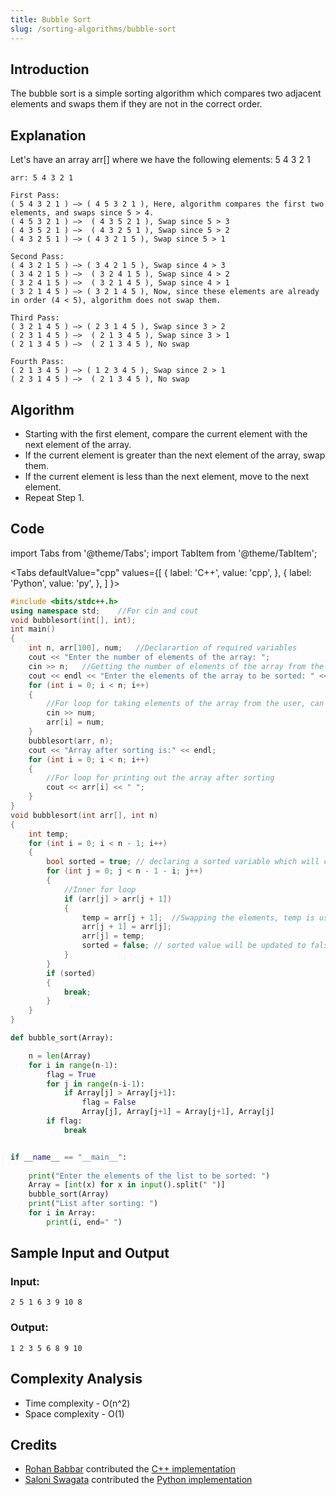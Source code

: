 ```yaml
---
title: Bubble Sort
slug: /sorting-algorithms/bubble-sort
---
```


## Introduction

The bubble sort is a simple sorting algorithm which compares two adjacent elements and swaps them if they are not in the correct order.

## Explanation

Let's have an array arr[] where we have the following elements: 5 4 3 2 1
```
arr: 5 4 3 2 1

First Pass:
( 5 4 3 2 1 ) –> ( 4 5 3 2 1 ), Here, algorithm compares the first two elements, and swaps since 5 > 4.
( 4 5 3 2 1 ) –>  ( 4 3 5 2 1 ), Swap since 5 > 3
( 4 3 5 2 1 ) –>  ( 4 3 2 5 1 ), Swap since 5 > 2
( 4 3 2 5 1 ) –> ( 4 3 2 1 5 ), Swap since 5 > 1

Second Pass:
( 4 3 2 1 5 ) –> ( 3 4 2 1 5 ), Swap since 4 > 3
( 3 4 2 1 5 ) –>  ( 3 2 4 1 5 ), Swap since 4 > 2
( 3 2 4 1 5 ) –>  ( 3 2 1 4 5 ), Swap since 4 > 1
( 3 2 1 4 5 ) –> ( 3 2 1 4 5 ), Now, since these elements are already in order (4 < 5), algorithm does not swap them.

Third Pass:
( 3 2 1 4 5 ) –> ( 2 3 1 4 5 ), Swap since 3 > 2
( 2 3 1 4 5 ) –>  ( 2 1 3 4 5 ), Swap since 3 > 1
( 2 1 3 4 5 ) –>  ( 2 1 3 4 5 ), No swap

Fourth Pass:
( 2 1 3 4 5 ) –> ( 1 2 3 4 5 ), Swap since 2 > 1
( 2 3 1 4 5 ) –>  ( 2 1 3 4 5 ), No swap

```

## Algorithm

* Starting with the first element, compare the current element with the next element of the array.
* If the current element is greater than the next element of the array, swap them.
* If the current element is less than the next element, move to the next element.
* Repeat Step 1.


## Code

import Tabs from '@theme/Tabs';
import TabItem from '@theme/TabItem';

<Tabs
  defaultValue="cpp"
  values={[
    { label: 'C++', value: 'cpp', },
    { label: 'Python', value: 'py', },
  ]
}>
<TabItem value="cpp">

```cpp
#include <bits/stdc++.h>
using namespace std;	//For cin and cout
void bubblesort(int[], int);
int main()
{
	int n, arr[100], num;	//Declarartion of required variables
	cout << "Enter the number of elements of the array: ";
	cin >> n;	//Getting the number of elements of the array from the user
	cout << endl << "Enter the elements of the array to be sorted: " << "\n";
	for (int i = 0; i < n; i++)
	{
		//For loop for taking elements of the array from the user, can be space-seperated as well
		cin >> num;
		arr[i] = num;
	}
	bubblesort(arr, n);
	cout << "Array after sorting is:" << endl;
	for (int i = 0; i < n; i++)
	{
		//For loop for printing out the array after sorting
		cout << arr[i] << " ";
	}
}
void bubblesort(int arr[], int n)
{
	int temp;
	for (int i = 0; i < n - 1; i++)
	{
		bool sorted = true;	// declaring a sorted variable which will check if array is already sorted or not
		for (int j = 0; j < n - 1 - i; j++)
		{
			//Inner for loop
			if (arr[j] > arr[j + 1])
			{
				temp = arr[j + 1];	//Swapping the elements, temp is used to store the temporary variable
				arr[j + 1] = arr[j];
				arr[j] = temp;
				sorted = false;	// sorted value will be updated to false if there is swapping of elements occured 
			}
		}
		if (sorted)
		{
			break;
		}
	}
}
```

</TabItem>
<TabItem value="py">

```py
def bubble_sort(Array):

    n = len(Array)
    for i in range(n-1):
        flag = True
        for j in range(n-i-1):
            if Array[j] > Array[j+1]:
                flag = False
                Array[j], Array[j+1] = Array[j+1], Array[j]
        if flag:
            break


if __name__ == "__main__":
    
    print("Enter the elements of the list to be sorted: ")
    Array = [int(x) for x in input().split(" ")]
    bubble_sort(Array)
    print("List after sorting: ")
    for i in Array:
        print(i, end=" ")

```

</TabItem>
</Tabs>

## Sample Input and Output

### Input:

```
2 5 1 6 3 9 10 8
```

### Output:

```
1 2 3 5 6 8 9 10
```

## Complexity Analysis

- Time  complexity - O(n^2)
- Space complexity - O(1)

## Credits

- [Rohan Babbar](https://github.com/rohanbabbar04) contributed the [C++ implementation](https://github.com/TesseractCoding/NeoAlgo/blob/master/C-Plus-Plus/sort/Bubble_Sort.cpp)
- [Saloni Swagata](https://github.com/SaloniSwagata) contributed the [Python implementation](https://github.com/TesseractCoding/NeoAlgo/blob/master/Python/sort/Bubble_Sort.py)
 